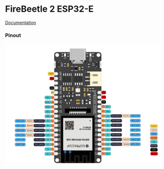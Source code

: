 # FireBeetle 2 ESP32-E

[Documentation](https://wiki.dfrobot.com/FireBeetle_Board_ESP32_E_SKU_DFR0654)

### Pinout

![FireBeetle_ESP32_E_pinout](assets/Firebeetl;e_ESP32_E_pinout.png)

